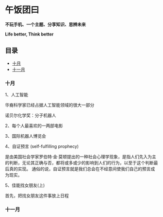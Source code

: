 # 午饭团曰

__不玩手机、一个主题、分享知识、思辨未来__

__Life better, Think better__

## 目录

* [十月](#十月)
* [十一月](#十一月)

### 十月

1、人工智能

华裔科学家已经占据人工智能领域的很大一部分

诺贝尔化学奖：分子机器人

2、每个人最喜欢的一两部电影

3、国际机器人博览会

4、自证预言 (self-fulfilling prophecy)

是由美国社会学家罗伯特·金·莫顿提出的一种社会心理学现象，是指人们先入为主的判断，无论其正确与否，都将或多或少的影响到人们的行为，以至于这个判断最后真的实现。 通俗的说，自证预言就是我们总会在不经意间使我们自己的预言成为现实。

5、佳能找女朋友(上)

首先，把找女朋友这件事放上日程

### 十一月
